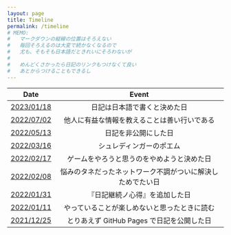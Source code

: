 ```yaml
---
layout: page
title: Timeline
permalink: /timeline
# MEMO:
#   マークダウンの縦線の位置はそろえない
#   毎回そろえるのは大変で続かなくなるので
#   尤も、そもそも日本語だときれいにそろわないが
#
#   めんどくさかったら日記のリンクもつけなくて良い
#   あとからつけることもできるし
---
```


| Date | Event |
| :---: | :---: |
| [2023/01/18](2023/01/18) | 日記は日本語で書くと決めた日 |
| [2022/07/02](2022/07/02) | 他人に有益な情報を教えることは善い行いである |
| [2022/05/13](2022/05/13) | 日記を非公開にした日 |
| [2022/03/16](2022/03/16) | シュレディンガーのポエム |
| [2022/02/17](2022/02/17) | ゲームをやろうと思うのをやめようと決めた日 |
| [2022/02/08](2022/02/08) | 悩みのタネだったネットワーク不調がついに解決しためでたい日 |
| [2022/01/31](2022/01/31#日記継続ノ心得ヲ追加) | 『日記継続ノ心得』を追加した日 |
| [2022/01/11](2022/01/11#楽しむ精神) | やっていることが楽しめないと思ったときに読む |
| [2021/12/25](2021/12/25) | とりあえず GitHub Pages で日記を公開した日 |
